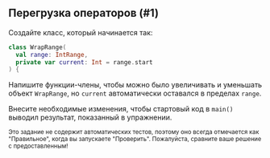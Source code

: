 ## Перегрузка операторов (#1)

Создайте класс, который начинается так:

```kotlin
class WrapRange(
  val range: IntRange,
  private var current: Int = range.start
) {
```

Напишите функции-члены, чтобы можно было увеличивать и уменьшать объект `WrapRange`, но `current` автоматически оставался в пределах `range`.

Внесите необходимые изменения, чтобы стартовый код в `main()` выводил результат, показанный в упражнении.

<sub> Это задание не содержит автоматических тестов, поэтому оно всегда отмечается как "Правильное", когда вы запускаете "Проверить". Пожалуйста, сравните ваше решение с предоставленным! </sub>
